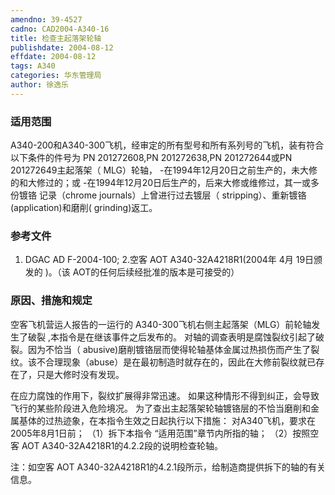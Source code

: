 ```yaml
---
amendno: 39-4527
cadno: CAD2004-A340-16
title: 检查主起落架轮轴
publishdate: 2004-08-12
effdate: 2004-08-12
tags: A340
categories: 华东管理局
author: 徐逸乐
---
```


### 适用范围 
A340-200和A340-300飞机，经审定的所有型号和所有系列号的飞机，装有符合以下条件的件号为 PN 201272608,PN 201272638,PN 201272644或PN 201272649主起落架（ MLG）轮轴，
-在1994年12月20日之前生产的，未大修的和大修过的；或 -在1994年12月20日后生产的，后来大修或维修过，其一或多份镀铬
记录（chrome journals）上曾进行过去镀层（ stripping）、重新镀铬 (application)和磨削( grinding)返工。

<!--more-->
### 参考文件
  1. DGAC AD F-2004-100; 
  2.空客 AOT A340-32A4218R1(2004年 4月 19日颁发的 )。（该 AOT的任何后续经批准的版本是可接受的）

### 原因、措施和规定 
空客飞机营运人报告的一运行的 A340-300飞机右侧主起落架（MLG）前轮轴发生了破裂 ,本指令是在继该事件之后发布的。 
对轴的调查表明是腐蚀裂纹引起了破裂。因为不恰当（ abusive)磨削镀铬层而使得轮轴基体金属过热损伤而产生了裂纹。该不合理现象（abuse）是在最初制造时就存在的，因此在大修前裂纹就已存在了，只是大修时没有发现。 
  
在应力腐蚀的作用下，裂纹扩展得非常迅速。 如果这种情形不得到纠正，会导致飞行的某些阶段进入危险境况。
为了查出主起落架轮轴镀铬层的不恰当磨削和金属基体的过热迹象，在本指令生效之日起执行以下措施： 对A340飞机，要求在 2005年8月1日前； 
（1）拆下本指令 “适用范围”章节内所指的轴； 
（2）按照空客 AOT A340-32A4218R1的4.2.2段的说明检查轮轴。 

注：如空客 AOT A340-32A4218R1的4.2.1段所示，给制造商提供拆下的轴的有关信息。
